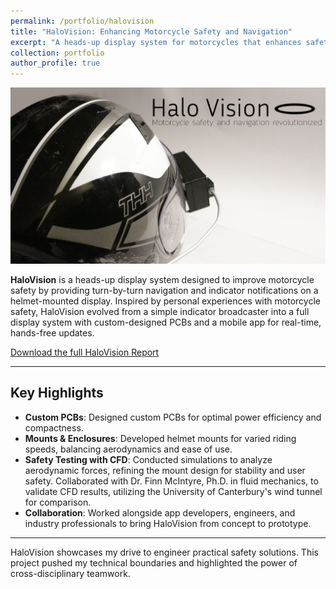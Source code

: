 ```yaml
---
permalink: /portfolio/halovision  
title: "HaloVision: Enhancing Motorcycle Safety and Navigation"  
excerpt: "A heads-up display system for motorcycles that enhances safety with real-time navigation and indicator notifications."  
collection: portfolio  
author_profile: true  
---
```


![HaloVision Display](/images/HV_top.jpg)

**HaloVision** is a heads-up display system designed to improve motorcycle safety by providing turn-by-turn navigation and indicator notifications on a helmet-mounted display. Inspired by personal experiences with motorcycle safety, HaloVision evolved from a simple indicator broadcaster into a full display system with custom-designed PCBs and a mobile app for real-time, hands-free updates.

[Download the full HaloVision Report](/files/HaloVisionReportFull.pdf)


---

## Key Highlights

- **Custom PCBs**: Designed custom PCBs for optimal power efficiency and compactness.
- **Mounts & Enclosures**: Developed helmet mounts for varied riding speeds, balancing aerodynamics and ease of use.
- **Safety Testing with CFD**: Conducted simulations to analyze aerodynamic forces, refining the mount design for stability and user safety. Collaborated with Dr. Finn McIntyre, Ph.D. in fluid mechanics, to validate CFD results, utilizing the University of Canterbury's wind tunnel for comparison.
- **Collaboration**: Worked alongside app developers, engineers, and industry professionals to bring HaloVision from concept to prototype.

---

HaloVision showcases my drive to engineer practical safety solutions. This project pushed my technical boundaries and highlighted the power of cross-disciplinary teamwork.


